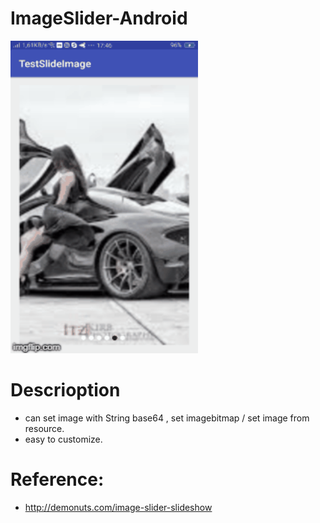 # ImageSlider-Android
<img src="https://raw.githubusercontent.com/tusinh/ImageSlider-Android/master/2qvp0i.gif" width="300" height="500" />

# Descrioption
* can set image with String base64 , set imagebitmap / set image from resource.
* easy to customize.

# Reference: 
* http://demonuts.com/image-slider-slideshow

